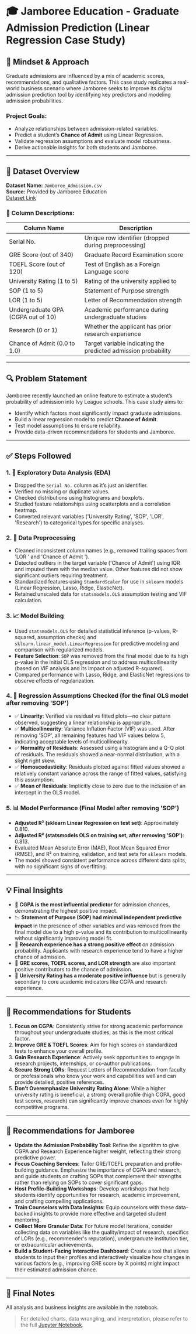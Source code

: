 # 🎓 Jamboree Education - Graduate Admission Prediction (Linear Regression Case Study)

## 🧠 Mindset & Approach

Graduate admissions are influenced by a mix of academic scores, recommendations, and qualitative factors. This case study replicates a real-world business scenario where Jamboree seeks to improve its digital admission prediction tool by identifying key predictors and modeling admission probabilities.

### Project Goals:
- Analyze relationships between admission-related variables.
- Predict a student’s **Chance of Admit** using Linear Regression.
- Validate regression assumptions and evaluate model robustness.
- Derive actionable insights for both students and Jamboree.

---

## 📁 Dataset Overview

**Dataset Name:** `Jamboree_Admission.csv`  
**Source:** Provided by Jamboree Education  
[Dataset Link](https://d2beiqkhq929f0.cloudfront.net/public_assets/assets/000/001/839/original/Jamboree_Admission.csv)

### 🎯 Column Descriptions:

| Column Name                          | Description                                                       |
|-------------------------------------|-------------------------------------------------------------------|
| Serial No.                          | Unique row identifier (dropped during preprocessing)              |
| GRE Score (out of 340)              | Graduate Record Examination score                                 |
| TOEFL Score (out of 120)            | Test of English as a Foreign Language score                       |
| University Rating (1 to 5)          | Rating of the university applied to                               |
| SOP (1 to 5)                        | Statement of Purpose strength                                     |
| LOR (1 to 5)                        | Letter of Recommendation strength                                 |
| Undergraduate GPA (CGPA out of 10) | Academic performance during undergraduate studies                 |
| Research (0 or 1)                   | Whether the applicant has prior research experience               |
| Chance of Admit (0.0 to 1.0)        | Target variable indicating the predicted admission probability    |

---

## 🔍 Problem Statement

Jamboree recently launched an online feature to estimate a student’s probability of admission into Ivy League schools. This case study aims to:
- Identify which factors most significantly impact graduate admissions.
- Build a linear regression model to predict **Chance of Admit**.
- Test model assumptions to ensure reliability.
- Provide data-driven recommendations for students and Jamboree.

---

## ✅ Steps Followed

### 1. 🔎 Exploratory Data Analysis (EDA)
- Dropped the `Serial No.` column as it’s just an identifier.
- Verified no missing or duplicate values.
- Checked distributions using histograms and boxplots.
- Studied feature relationships using scatterplots and a correlation heatmap.
- Converted relevant variables ('University Rating', 'SOP', 'LOR', 'Research') to categorical types for specific analyses.

### 2. 🧹 Data Preprocessing
- Cleaned inconsistent column names (e.g., removed trailing spaces from 'LOR ' and 'Chance of Admit ').
- Detected outliers in the target variable ('Chance of Admit') using IQR and imputed them with the median value. Other features did not show significant outliers requiring treatment.
- Standardized features using `StandardScaler` for use in `sklearn` models (Linear Regression, Lasso, Ridge, ElasticNet).
- Retained unscaled data for `statsmodels.OLS` assumption testing and VIF calculation.

### 3. 📈 Model Building
- Used `statsmodels.OLS` for detailed statistical inference (p-values, R-squared, assumption checks) and `sklearn.linear_model.LinearRegression` for predictive modeling and comparison with regularized models.
- **Feature Selection**: `SOP` was removed from the final model due to its high p-value in the initial OLS regression and to address multicollinearity (based on VIF analysis and its impact on adjusted R-squared).
- Compared performance with Lasso, Ridge, and ElasticNet regressions to observe effects of regularization.

### 4. 🧪 Regression Assumptions Checked (for the final OLS model after removing 'SOP')
- ✅ **Linearity**: Verified via residual vs fitted plots—no clear pattern observed, suggesting a linear relationship is appropriate.
- ✅ **Multicollinearity**: Variance Inflation Factor (VIF) was used. After removing 'SOP', all remaining features had VIF values below 5, indicating acceptable levels of multicollinearity.
- ✅ **Normality of Residuals**: Assessed using a histogram and a Q-Q plot of residuals. The residuals showed a near-normal distribution, with a slight right skew.
- ✅ **Homoscedasticity**: Residuals plotted against fitted values showed a relatively constant variance across the range of fitted values, satisfying this assumption.
- ✅ **Mean of Residuals**: Implicitly close to zero due to the inclusion of an intercept in the OLS model.

### 5. 📊 Model Performance (Final Model after removing 'SOP')
- **Adjusted R² (sklearn Linear Regression on test set)**: Approximately 0.810.
- **Adjusted R² (statsmodels OLS on training set, after removing 'SOP')**: 0.813.
- Evaluated Mean Absolute Error (MAE), Root Mean Squared Error (RMSE), and R² on training, validation, and test sets for `sklearn` models.
- The model showed consistent performance across different data splits, with no significant signs of overfitting.

---

## 💡 Final Insights

- 🎯 **CGPA is the most influential predictor** for admission chances, demonstrating the highest positive impact.
- 📉 **Statement of Purpose (SOP) had minimal independent predictive impact** in the presence of other variables and was removed from the final model due to a high p-value and its contribution to multicollinearity without significantly improving model fit.
- 🔬 **Research experience has a strong positive effect** on admission probability. Applicants with research experience tend to have a higher chance of admission.
- 📝 **GRE scores, TOEFL scores, and LOR strength** are also important positive contributors to the chance of admission.
- 🏫 **University Rating has a moderate positive influence** but is generally secondary to core academic indicators like CGPA and research experience.

---

## 🎯 Recommendations for Students

1.  **Focus on CGPA**: Consistently strive for strong academic performance throughout your undergraduate studies, as this is the most critical factor.
2.  **Improve GRE & TOEFL Scores**: Aim for high scores on standardized tests to enhance your overall profile.
3.  **Gain Research Experience**: Actively seek opportunities to engage in research projects, internships, or co-author publications.
4.  **Secure Strong LORs**: Request Letters of Recommendation from faculty or professionals who know your work and capabilities well and can provide detailed, positive references.
5.  **Don’t Overemphasize University Rating Alone**: While a higher university rating is beneficial, a strong overall profile (high CGPA, good test scores, research) can significantly improve chances even for highly competitive programs.

---

## 🏢 Recommendations for Jamboree

-   **Update the Admission Probability Tool**: Refine the algorithm to give CGPA and Research Experience higher weight, reflecting their strong predictive power.
-   **Focus Coaching Services**: Tailor GRE/TOEFL preparation and profile-building guidance. Emphasize the importance of CGPA and research, and guide students on crafting SOPs that complement their strengths rather than relying on SOPs to cover significant gaps.
-   **Host Profile-Building Workshops**: Develop workshops that help students identify opportunities for research, academic improvement, and crafting compelling applications.
-   **Train Counselors with Data Insights**: Equip counselors with these data-backed insights to provide more effective and targeted student mentoring.
-   **Collect More Granular Data**: For future model iterations, consider collecting data on variables like the quality/impact of research, specifics of LORs (e.g., recommender's reputation), undergraduate institution tier, or extracurricular achievements.
-   **Build a Student-Facing Interactive Dashboard**: Create a tool that allows students to input their profiles and interactively visualize how changes in various factors (e.g., improving GRE score by X points) might impact their estimated admission chance.

---
## 📌 Final Notes

All analysis and business insights are available in the notebook.

> For detailed charts, data wrangling, and interpretation, please refer to the full [Jupyter Notebook](./Jamboree_Linear_Regression.ipynb).